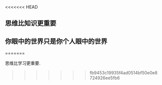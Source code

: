 <<<<<<< HEAD
## 思维比知识更重要
## 你眼中的世界只是你个人眼中的世界
=======

思维比学习更重要.
>>>>>>> fb9453c19935f4ad0514bf50e0e8724926ee5fb6
